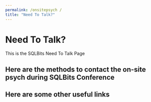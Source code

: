 ```yaml
---
permalink: /onsitepsych /
title: "Need To Talk?"
---
```

# Need To Talk?

This is the SQLBits Need To Talk Page

## Here are the methods to contact the on-site psych during SQLBits Conference

## Here are some other useful links